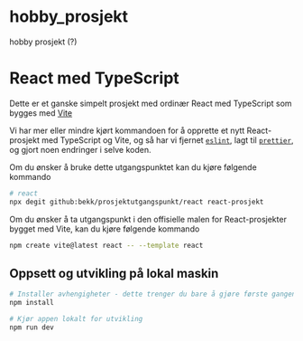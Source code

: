 # hobby_prosjekt
hobby prosjekt (?)
# React med TypeScript

Dette er et ganske simpelt prosjekt med ordinær React med TypeScript som bygges med [Vite](https://vitejs.dev/)

Vi har mer eller mindre kjørt kommandoen for å opprette et nytt React-prosjekt med TypeScript og Vite, og så har vi fjernet [`eslint`](https://www.npmjs.com/package/eslint), lagt til [`prettier`](https://www.npmjs.com/package/prettier), og gjort noen endringer i selve koden.

Om du ønsker å bruke dette utgangspunktet kan du kjøre følgende kommando

```bash
# react
npx degit github:bekk/prosjektutgangspunkt/react react-prosjekt
```

Om du ønsker å ta utgangspunkt i den offisielle malen for React-prosjekter bygget med Vite, kan du kjøre følgende kommando

```bash
npm create vite@latest react -- --template react
```

## Oppsett og utvikling på lokal maskin

```bash
# Installer avhengigheter - dette trenger du bare å gjøre første gangen
npm install

# Kjør appen lokalt for utvikling
npm run dev
```

